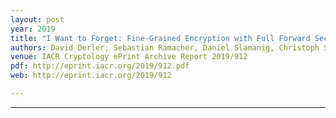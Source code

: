 ```yaml
---
layout: post
year: 2019
title: "I Want to Forget: Fine-Grained Encryption with Full Forward Secrecy in the Distributed Setting"
authors: David Derler, Sebastian Ramacher, Daniel Slamanig, Christoph Striecks
venue: IACR Cryptology ePrint Archive Report 2019/912
pdf: http://eprint.iacr.org/2019/912.pdf
web: http://eprint.iacr.org/2019/912

---
```



---


